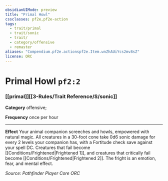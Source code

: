 ```yaml
---
obsidianUIMode: preview
title: "Primal Howl"
cssclasses: pf2e,pf2e-action
tags:
  - trait/primal
  - trait/sonic
  - trait/
  - category/offensive
  - remaster
aliases: "Compendium.pf2e.actionspf2e.Item.wnZhAUiYcs2mv8sZ"
license: ORC
---
```

# Primal Howl `pf2:2`

### [[primal]][[3-Rules/Trait Reference/S/sonic]]

**Category** offensive; 




**Frequency** once per hour

* * *

**Effect** Your animal companion screeches and howls, empowered with natural magic. All creatures in a 30-foot cone take 0d6 sonic damage for every 2 levels your companion has, with a Fortitude check save against your spell DC. Creatures that fail become [[Conditions/Frightened|Frightened 1]], and creatures that critically fail become [[Conditions/Frightened|Frightened 2]]. The fright is an emotion, fear, and mental effect.

*Source: Pathfinder Player Core*
*ORC*